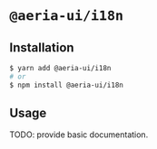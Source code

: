 # `@aeria-ui/i18n`

## Installation

```sh
$ yarn add @aeria-ui/i18n
# or
$ npm install @aeria-ui/i18n
```

## Usage

TODO: provide basic documentation. 
